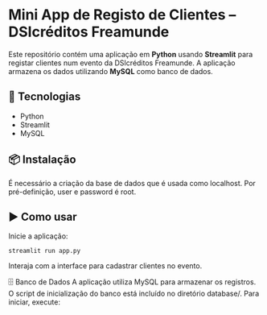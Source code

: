 # Mini App de Registo de Clientes – DSIcréditos Freamunde

Este repositório contém uma aplicação em **Python** usando **Streamlit** para registar clientes num evento da DSIcréditos Freamunde. A aplicação armazena os dados utilizando **MySQL** como banco de dados.

## 🚀 Tecnologias

- Python
- Streamlit
- MySQL

## 📦 Instalação
É necessário a criação da base de dados que é usada como localhost.
Por pré-definição, user e password é root.
## ▶️ Como usar
Inicie a aplicação:
```
streamlit run app.py
```
Interaja com a interface para cadastrar clientes no evento.

🗄️ Banco de Dados
A aplicação utiliza MySQL para armazenar os registros. O script de inicialização do banco está incluído no diretório database/. Para iniciar, execute:
